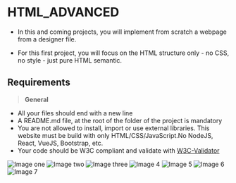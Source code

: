 # HTML_ADVANCED

* In this and coming projects, you will implement from scratch a webpage from a designer file.

* For this first project, you will focus on the HTML structure only - no CSS, no style - just pure HTML semantic.

## Requirements

> **General**

* All your files should end with a new line
* A README.md file, at the root of the folder of the project is mandatory
* You are not allowed to install, import or use external libraries. This website must be build with only HTML/CSS/JavaScript.No NodeJS, React, VueJS, Bootstrap, etc.
* Your code should be W3C compliant and validate with [W3C-Validator](https://intranet.aluswe.com/rltoken/Dzwkd63Mmcw7FNXDmnGTsg)

![Image one](https://user-images.githubusercontent.com/109439888/214020630-738bc53c-a165-4c25-9faf-bb230d5ae43a.png)
![Image two](https://user-images.githubusercontent.com/109439888/214020748-c42b259e-df6d-4537-920d-6ea90b9b4887.png)
![Image three](https://user-images.githubusercontent.com/109439888/214020786-c26f7c70-cd19-4489-9108-f851359f19c2.png)
![Image 4](https://user-images.githubusercontent.com/109439888/214020915-22e9ac36-75e4-4a69-beb9-1f98056c40fa.png)
![Image 5](https://user-images.githubusercontent.com/109439888/214020930-0b188007-14aa-412e-846b-10b26624e42f.png)
![Image 6](https://user-images.githubusercontent.com/109439888/214020957-a52fc19f-56a4-4230-822a-c76401d5e242.png)
![Image 7](https://user-images.githubusercontent.com/109439888/214020975-8fddb863-5b5f-4c8a-90db-5306b6256b03.png)
